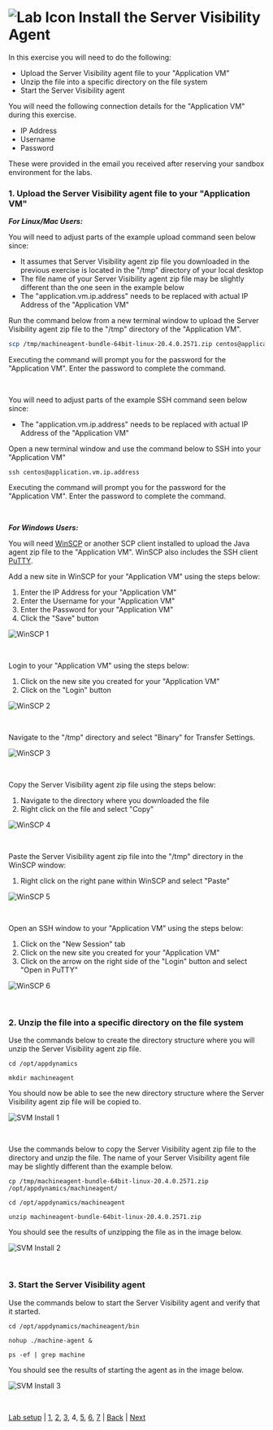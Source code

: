 ![Lab Icon](./assets/images/lab-icon.png) Install the Server Visibility Agent
=========================================================================

In this exercise you will need to do the following:
- Upload the Server Visibility agent file to your "Application VM"
- Unzip the file into a specific directory on the file system
- Start the Server Visibility agent


You will need the following connection details for the "Application VM" during this exercise.

- IP Address
- Username
- Password

These were provided in the email you received after reserving your sandbox environment for the labs.

### **1.** Upload the Server Visibility agent file to your "Application VM"


***For Linux/Mac Users:***

You will need to adjust parts of the example upload command seen below since:

- It assumes that Server Visibility agent zip file you downloaded in the previous exercise is located in the "/tmp" directory of your local desktop
- The file name of your Server Visibility agent zip file may be slightly different than the one seen in the example below
- The "application.vm.ip.address" needs to be replaced with actual IP Address of the "Application VM"

Run the command below from a new terminal window to upload the Server Visibility agent zip file to the "/tmp" directory of the "Application VM".  

```bash
scp /tmp/machineagent-bundle-64bit-linux-20.4.0.2571.zip centos@application.vm.ip.address:/tmp/
```

Executing the command will prompt you for the password for the "Application VM".  Enter the password to complete the command.

<br>

You will need to adjust parts of the example SSH command seen below since:
- The "application.vm.ip.address" needs to be replaced with actual IP Address of the "Application VM"

Open a new terminal window and use the command below to SSH into your "Application VM"

```
ssh centos@application.vm.ip.address
```

Executing the command will prompt you for the password for the "Application VM".  Enter the password to complete the command.

<br>

***For Windows Users:***

You will need [WinSCP](https://winscp.net/download/WinSCP-5.17.2-Setup.exe) or another SCP client installed to upload the Java agent zip file to the "Application VM".  WinSCP also includes the SSH client [PuTTY](https://www.putty.org/).
<br>

Add a new site in WinSCP for your "Application VM" using the steps below:

1. Enter the IP Address for your "Application VM"
2. Enter the Username for your "Application VM"
3. Enter the Password for your "Application VM"
4. Click the "Save" button

![WinSCP 1](./assets/images/04-winscp-01.png)

<br>

Login to your "Application VM" using the steps below:

1. Click on the new site you created for your "Application VM"
2. Click on the "Login" button

![WinSCP 2](./assets/images/04-winscp-02.png)

<br>

Navigate to the "/tmp" directory and select "Binary" for Transfer Settings.

![WinSCP 3](./assets/images/04-winscp-03.png)

<br>

Copy the Server Visibility agent zip file using the steps below:

1. Navigate to the directory where you downloaded the file
2. Right click on the file and select "Copy"

![WinSCP 4](./assets/images/04-winscp-04.png)

<br>

Paste the Server Visibility agent zip file into the "/tmp" directory in the WinSCP window:

1. Right click on the right pane within WinSCP and select "Paste"

![WinSCP 5](./assets/images/04-winscp-05.png)

<br>

Open an SSH window to your "Application VM" using the steps below:

1. Click on the "New Session" tab
2. Click on the new site you created for your "Application VM"
3. Click on the arrow on the right side of the "Login" button and select "Open in PuTTY"


![WinSCP 6](./assets/images/04-winscp-06.png)

<br>

### **2.** Unzip the file into a specific directory on the file system

Use the commands below to create the directory structure where you will unzip the Server Visibility agent zip file.

```
cd /opt/appdynamics

mkdir machineagent
```
You should now be able to see the new directory structure where the Server Visibility agent zip file will be copied to.

![SVM Install 1](./assets/images/04-svm-install-01.png)

<br>

Use the commands below to copy the Server Visibility agent zip file to the directory and unzip the file.  The name of your Server Visibility agent file may be slightly different than the example below.

```
cp /tmp/machineagent-bundle-64bit-linux-20.4.0.2571.zip /opt/appdynamics/machineagent/

cd /opt/appdynamics/machineagent

unzip machineagent-bundle-64bit-linux-20.4.0.2571.zip
```

You should see the results of unzipping the file as in the image below.

![SVM Install 2](./assets/images/04-svm-install-02.png)

<br>


### **3.** Start the Server Visibility agent

Use the commands below to start the Server Visibility agent and verify that it started.

```
cd /opt/appdynamics/machineagent/bin

nohup ./machine-agent &

ps -ef | grep machine
```

You should see the results of starting the agent as in the image below.

![SVM Install 3](./assets/images/04-svm-install-03.png)


<br>

[Lab setup](../101-00-appd-vm-setup/lab-exercise-01.md) | [1](lab-exercise-01.md), [2](lab-exercise-02.md), [3](lab-exercise-03.md), 4, [5](lab-exercise-05.md), [6](lab-exercise-06.md), [7](lab-exercise-07.md) | [Back](lab-exercise-03.md) | [Next](lab-exercise-05.md)

